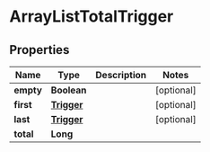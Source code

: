 

# ArrayListTotalTrigger


## Properties

| Name | Type | Description | Notes |
|------------ | ------------- | ------------- | -------------|
|**empty** | **Boolean** |  |  [optional] |
|**first** | [**Trigger**](Trigger.md) |  |  [optional] |
|**last** | [**Trigger**](Trigger.md) |  |  [optional] |
|**total** | **Long** |  |  |



